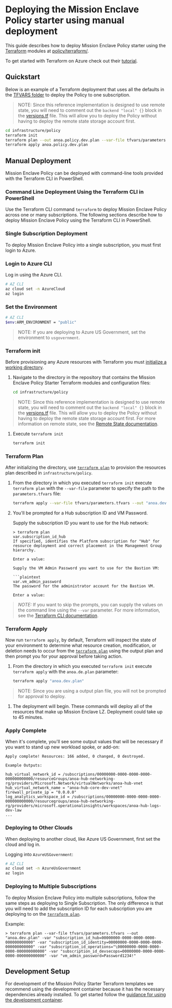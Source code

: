 # Deploying the Mission Enclave Policy starter using manual deployment

This guide describes how to deploy Mission Enclave Policy starter using the [Terraform](https://www.terraform.io/) modules at [policy/terraform/](https://github.com/azurenoops/ref-scca-enclave-policy-starter/tree/main/infrastructure/policy/).

To get started with Terraform on Azure check out their [tutorial](https://learn.hashicorp.com/collections/terraform/azure-get-started/).

## Quickstart

Below is an example of a Terraform deployment that uses all the defaults in the [TFVARS folder](https://github.com/azurenoops/ref-scca-enclave-policy-starter/tree/main/infrastructure/policy/tfvars/parameters.tfvars) to deploy the Policy to one subscription.

>NOTE: Since this reference implementation is designed to use remote state, you will need to comment out the `backend "local" {}` block in the [versions.tf](https://github.com/azurenoops/ref-scca-enclave-policy-starter/tree/main/infrastructure/policy/versions.tf) file. This will allow you to deploy the Policy without having to deploy the remote state storage account first.

```bash
cd infrastructure/policy
terraform init
terraform plan --out anoa.policy.dev.plan --var-file tfvars/parameters.tfvars --var "subscription_id_hub=<<subscription_id>>" --var "environment=usegovernment" # supply some parameters, approve, copy the output values
terraform apply anoa.policy.dev.plan
```

## Manual Deployment

Mission Enclave Policy can be deployed with command-line tools provided with the Terraform CLI in PowerShell.

### Command Line Deployment Using the Terraform CLI in PowerShell

Use the Terraform CLI command `terraform` to deploy Mission Enclave Policy across one or many subscriptions. The following sections describe how to deploy Mission Enclave Policy using the Terraform CLI in PowerShell.

### Single Subscription Deployment

To deploy Mission Enclave Policy into a single subscription, you must first login to Azure.

### Login to Azure CLI

Log in using the Azure CLI.

```BASH
# AZ CLI
az cloud set -n AzureCloud
az login
```

### Set the Environment

```BASH
# AZ CLI
$env:ARM_ENVIRONMENT = "public"
```

>NOTE: If you are deploying to Azure US Government, set the environment to `usgovernment`.

### Terraform init

Before provisioning any Azure resources with Terraform you must [initialize a working directory](https://www.terraform.io/docs/cli/commands/init.html/).

1. Navigate to the directory in the repository that contains the Mission Enclave Policy Starter Terraform modules and configuration files:

    ```bash
    cd infrastructure/policy
    ```

>NOTE: Since this reference implementation is designed to use remote state, you will need to comment out the `backend "local" {}` block in the [versions.tf](https://github.com/azurenoops/ref-scca-enclave-policy-starter/tree/main/infrastructure/policy/versions.tf) file. This will allow you to deploy the Policy without having to deploy the remote state storage account first. For more information on remote state, see the [Remote State documentation](../docs/Remote-State-Storage.md).

1. Execute `terraform init`

    ```bash
    terraform init
    ```

### Terraform Plan

After initializing the directory, use [`terraform plan`](https://www.terraform.io/docs/cli/commands/plan.html) to provision the resources plan described in `infrastructure/policy`.

1. From the directory in which you executed `terraform init` execute `terraform plan` with the `--var-file` parameter to specify the path to the `parameters.tfvars` file:

    ```bash
    terraform apply --var-file tfvars/parameters.tfvars --out "anoa.dev.plan"
    ```

1. You'll be prompted for a Hub subscription ID and VM Password.

    Supply the subscription ID you want to use for the Hub network:

    ```plaintext
    > terraform plan
    var.subscription_id_hub
    If specified, identifies the Platform subscription for "Hub" for resource deployment and correct placement in the Management Group hierarchy.

    Enter a value:

    Supply the VM Admin Password you want to use for the Bastion VM:

    ```plaintext
    var.vm_admin_password
    The password for the administrator account for the Bastion VM.

    Enter a value:
    ```

 >*NOTE:* If you want to skip the prompts, you can supply the values on the command line using the `--var` parameter. For more information, see the [Terraform CLI documentation](https://www.terraform.io/docs/cli/commands/plan.html#var).

### Terraform Apply

Now run `terraform apply`, by default, Terraform will inspect the state of your environment to determine what resource creation, modification, or deletion needs to occur from the [`terraform plan`](https://www.terraform.io/docs/cli/commands/plan.html) using the output plan and then prompt you for your approval before taking action.

1. From the directory in which you executed `terraform init` execute `terraform apply` with the `anoa.de.plan` parameter:

    ```bash
    terraform apply "anoa.dev.plan"
    ```

>NOTE: Since you are using a output plan file, you will not be prompted for approval to deploy.

1. The deployment will begin. These commands will deploy all of the resources that make up Mission Enclave LZ. Deployment could take up to 45 minutes.

### Apply Complete

When it's complete, you'll see some output values that will be necessary if you want to stand up new workload spoke, or add-on:

```plaintext
Apply complete! Resources: 166 added, 0 changed, 0 destroyed.

Example Outputs:

hub_virtual_network_id = /subscriptions/00000000-0000-0000-0000-000000000000/resourceGroups/anoa-hub-networking-rg/providers/Microsoft.Network/virtualNetworks/anoa-hub-vnet
hub_virtual_network_name = "anoa-hub-core-dev-vnet"
firewall_private_ip = "0.0.0.0"
log_analytics_workspace_id = /subscriptions/00000000-0000-0000-0000-000000000000/resourcegroups/anoa-hub-networking-rg/providers/microsoft.operationalinsights/workspaces/anoa-hub-logs-dev-law
...
```

### Deploying to Other Clouds

When deploying to another cloud, like Azure US Government, first set the cloud and log in.

Logging into `AzureUSGovernment`:

```BASH
# AZ CLI
az cloud set -n AzureUsGovernment
az login
```

### Deploying to Multiple Subscriptions

To deploy Mission Enclave Policy into multiple subscriptions, follow the same steps as deploying to Single Subscription. The only difference is that you will need to add the subscription ID for each subscription you are deploying to on the [`terraform plan`](https://www.terraform.io/docs/cli/commands/plan.html).

Example:

```plaintext
> terraform plan --var-file tfvars/parameters.tfvars --out "anoa.dev.plan" -var "subscription_id_hub=00000000-0000-0000-0000-000000000000" -var "subscription_id_identity=00000000-0000-0000-0000-000000000000" -var "subscription_id_operations="\00000000-0000-0000-0000-000000000000" -var "subscription_id_devsecops=00000000-0000-0000-0000-000000000000" -var "vm_admin_password=Password1234!"
```

## Development Setup

For development of the Mission Policy Starter Terraform templates we recommend using the development container because it has the necessary dependencies already installed. To get started follow the [guidance for using the development container](../.devcontainer/README.md).